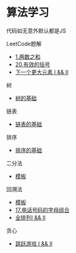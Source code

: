# 算法学习

代码如无意外默认都是JS

LeetCode题解

- [1.两数之和](https://github.com/abc1992com/Tjso_Algorithms/blob/master/leetcode/1.两数之和.md)
- [20.有效的括号](https://github.com/abc1992com/Tjso_Algorithms/blob/master/leetcode/20.有效的括号.md)
- [下一个更大元素 I && II](https://github.com/abc1992com/Tjso_Algorithms/blob/master/leetcode/下一个更大元素.md)

树

- [树的基础](https://github.com/abc1992com/Tjso_Algorithms/tree/master/tree)

链表

- [链表的基础](https://github.com/abc1992com/Tjso_Algorithms/tree/master/linkedList)

排序

- [排序的基础](https://github.com/abc1992com/Tjso_Algorithms/tree/master/sort)

二分法

- [模板](https://github.com/abc1992com/Tjso_Algorithms/tree/master/binarySearch)

回溯法

- [模板](https://github.com/abc1992com/Tjso_Algorithms/tree/master/backstrack)
- [17.电话号码的字母组合](https://github.com/abc1992com/Tjso_Algorithms/blob/master/backstrack/17.电话号码的字母组合.md)
- [全排列I && II](https://github.com/abc1992com/Tjso_Algorithms/blob/master/backstrack/全排列.md)

贪心

- [跳跃游戏 I && II](https://github.com/abc1992com/Tjso_Algorithms/blob/master/leetcode/跳跃游戏.md)

